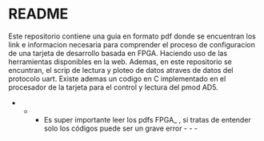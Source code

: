 # README
Este repositorio contiene una guia en formato pdf donde se encuentran los link e informacion necesaria para comprender el proceso
de configuracion de una tarjeta de desarrollo basada en FPGA. Haciendo uso de las herramientas disponibles en la web. Ademas, en este repositorio se encuntran, el scrip de lectura y ploteo de datos atraves de datos del protocolo uart. Existe ademas un codigo en C implementado en el procesador de la tarjeta para el control y lectura del pmod AD5. 


- - - Es super importante leer los pdfs FPGA_ , si tratas de entender solo los códigos puede ser un grave error - - -

